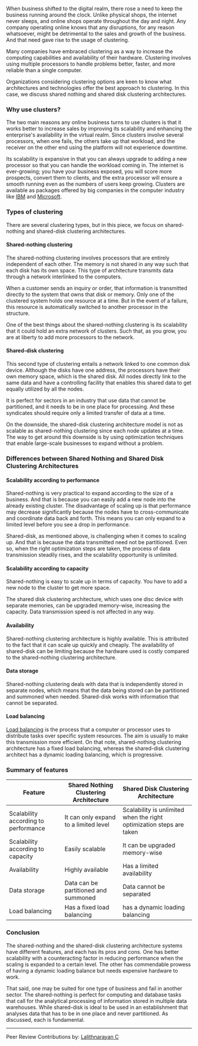 When business shifted to the digital realm, there rose a need to keep the business running around the clock. Unlike physical shops, the internet never sleeps, and online shops operate throughout the day and night. Any company operating online knows that any disruptions, for any reason whatsoever, might be detrimental to the sales and growth of the business. And that need gave rise to the usage of clustering.

Many companies have embraced clustering as a way to increase the computing capabilities and availability of their hardware. Clustering involves using multiple processors to handle problems better, faster, and more reliable than a single computer.

Organizations considering clustering options are keen to know what architectures and technologies offer the best approach to clustering. In this case, we discuss shared nothing and shared disk clustering architectures.

### Why use clusters?

The two main reasons any online business turns to use clusters is that it works better to increase sales by improving its scalability and enhancing the enterprise&#39;s availability in the virtual realm. Since clusters involve several processors, when one fails, the others take up that workload, and the receiver on the other end using the platform will not experience downtime.

Its scalability is expansive in that you can always upgrade to adding a new processor so that you can handle the workload coming in. The internet is ever-growing; you have your business exposed, you will score more prospects, convert them to clients, and the extra processor will ensure a smooth running even as the numbers of users keep growing. Clusters are available as packages offered by big companies in the computer industry like [IBM](https://www.ibm.com/) and [Microsoft](https://www.microsoft.com/).

### Types of clustering

There are several clustering types, but in this piece, we focus on shared-nothing and shared-disk clustering architectures.

#### Shared-nothing clustering

The shared-nothing clustering involves processors that are entirely independent of each other. The memory is not shared in any way such that each disk has its own space. This type of architecture transmits data through a network interlinked to the computers.

When a customer sends an inquiry or order, that information is transmitted directly to the system that owns that disk or memory. Only one of the clustered system holds one resource at a time. But in the event of a failure, this resource is automatically switched to another processor in the structure.

One of the best things about the shared-nothing clustering is its scalability that it could hold an extra network of clusters. Such that, as you grow, you are at liberty to add more processors to the network.

#### Shared-disk clustering

This second type of clustering entails a network linked to one common disk device. Although the disks have one address, the processors have their own memory space, which is the shared disk. All nodes directly link to the same data and have a controlling facility that enables this shared data to get equally utilized by all the nodes.

It is perfect for sectors in an industry that use data that cannot be partitioned, and it needs to be in one place for processing. And these syndicates should require only a limited transfer of data at a time.

On the downside, the shared-disk clustering architecture model is not as scalable as shared-nothing clustering since each node updates at a time. The way to get around this downside is by using optimization techniques that enable large-scale businesses to expand without a problem.

### Differences between Shared Nothing and Shared Disk Clustering Architectures

#### Scalability according to performance

Shared-nothing is very practical to expand according to the size of a business. And that is because you can easily add a new node into the already existing cluster. The disadvantage of scaling up is that performance may decrease significantly because the nodes have to cross-communicate and coordinate data back and forth. This means you can only expand to a limited level before you see a drop in performance.

Shared-disk, as mentioned above, is challenging when it comes to scaling up. And that is because the data transmitted need not be partitioned. Even so, when the right optimization steps are taken, the process of data transmission steadily rises, and the scalability opportunity is unlimited.

#### Scalability according to capacity

Shared-nothing is easy to scale up in terms of capacity. You have to add a new node to the cluster to get more space.

The shared disk clustering architecture, which uses one disc device with separate memories, can be upgraded memory-wise, increasing the capacity. Data transmission speed is not affected in any way.

#### Availability

Shared-nothing clustering architecture is highly available. This is attributed to the fact that it can scale up quickly and cheaply. The availability of shared-disk can be limiting because the hardware used is costly compared to the shared-nothing clustering architecture.

#### Data storage

Shared-nothing clustering deals with data that is independently stored in separate nodes, which means that the data being stored can be partitioned and summoned when needed. Shared-disk works with information that cannot be separated.

#### Load balancing

[Load balancing](https://en.wikipedia.org/wiki/Load_balancing_(computing)#) is the process that a computer or processor uses to distribute tasks over specific system resources. The aim is usually to make this transmission more efficient. On that note, shared-nothing clustering architecture has a fixed load balancing, whereas the shared-disk clustering architect has a dynamic loading balancing, which is progressive.

### Summary of features

| Feature | Shared Nothing Clustering Architecture | Shared Disk Clustering Architecture |
| --- | --- | --- |
| Scalability according to performance | It can only expand to a limited level | Scalability is unlimited when the right optimization steps are taken |
| Scalability according to capacity | Easily scalable | It can be upgraded memory-wise |
| Availability | Highly available | Has a limited availability |
| Data storage | Data can be partitioned and summoned | Data cannot be separated |
| Load balancing | Has a fixed load balancing | has a dynamic loading balancing |

### Conclusion

The shared-nothing and the shared-disk clustering architecture systems have different features, and each has its pros and cons. One has better scalability with a counteracting factor in reducing performance when the scaling is expanded to a certain level. The other has commendable prowess of having a dynamic loading balance but needs expensive hardware to work.

That said, one may be suited for one type of business and fail in another sector. The shared-nothing is perfect for computing and database tasks that call for the analytical processing of information stored in multiple data warehouses. While shared-disk is ideal to be used in an establishment that analyses data that has to be in one place and never partitioned. As discussed, each is fundamental.

---
Peer Review Contributions by: [Lalithnarayan C](/engineering-education/authors/lalithnarayan-c/)
